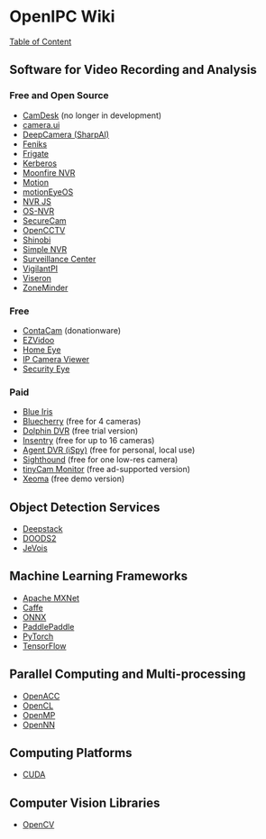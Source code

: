 # OpenIPC Wiki
[Table of Content](../README.md)

## Software for Video Recording and Analysis

### Free and Open Source

- [CamDesk](https://github.com/michaelsboost/CamDesk/) (no longer in development)
- [camera.ui](https://github.com/seydx/camera.ui)
- [DeepCamera (SharpAI)](https://github.com/SharpAI/DeepCamera)
- [Feniks](https://github.com/mehmetgoren/feniks)
- [Frigate](https://frigate.video/)
- [Kerberos](https://kerberos.io/)
- [Moonfire NVR](https://github.com/scottlamb/moonfire-nvr)
- [Motion](https://motion-project.github.io/)
- [motionEyeOS](https://github.com/motioneye-project/motioneyeos)
- [NVR JS](https://github.com/marcus-j-davies/nvr-js)
- [OS-NVR](https://github.com/OSNVR/OS-NVR)
- [SecureCam](https://sourceforge.net/projects/securecam/)
- [OpenCCTV](https://github.com/ait-vgl/OpenCCTV)
- [Shinobi](https://shinobi.video/)
- [Simple NVR](https://github.com/TomHumphries/simple-nvr)
- [Surveillance Center](https://github.com/1element/sc)
- [VigilantPI](https://github.com/petersondmg/vigilantpi)
- [Viseron](https://github.com/roflcoopter/viseron)
- [ZoneMinder](https://zoneminder.com/)

### Free
- [ContaCam](https://www.contaware.com/contacam.html) (donationware)
- [EZVidoo](https://www.ezvidoo.com/)
- [Home Eye](https://home-eye-app.com/)
- [IP Camera Viewer](https://www.deskshare.com/ip-camera-viewer.aspx)
- [Security Eye](https://www.security-eye-software.com/)

### Paid

- [Blue Iris](https://blueirissoftware.com/)
- [Bluecherry](https://www.bluecherrydvr.com/) (free for 4 cameras)
- [Dolphin DVR](https://dolphindvr.com/) (free trial version)
- [Insentry](https://insentry.io/) (free for up to 16 cameras)
- [Agent DVR (iSpy)](https://www.ispyconnect.com/) (free for personal, local use)
- [Sighthound](https://www.sighthound.com/) (free for one low-res camera)
- [tinyCam Monitor](https://tinycammonitor.com/) (free ad-supported version)
- [Xeoma](https://felenasoft.com/xeoma/en/) (free demo version)

## Object Detection Services

- [Deepstack](https://www.deepstack.ai/)
- [DOODS2](https://github.com/snowzach/doods2)
- [JeVois](http://jevois.org/)

##  Machine Learning Frameworks

- [Apache MXNet](https://mxnet.apache.org/)
- [Caffe](https://caffe.berkeleyvision.org/)
- [ONNX](https://onnx.ai/)
- [PaddlePaddle](https://www.paddlepaddle.org.cn/)
- [PyTorch](https://pytorch.org/)
- [TensorFlow](https://www.tensorflow.org/)

## Parallel Computing and Multi-processing

- [OpenACC](https://www.openacc.org/)
- [OpenCL](https://www.khronos.org/opencl/)
- [OpenMP](http://openmp.org/)
- [OpenNN](http://www.opennn.net/)

## Computing Platforms

- [CUDA](https://developer.nvidia.com/cuda-zone)

## Computer Vision Libraries

- [OpenCV](https://opencv.org/)
